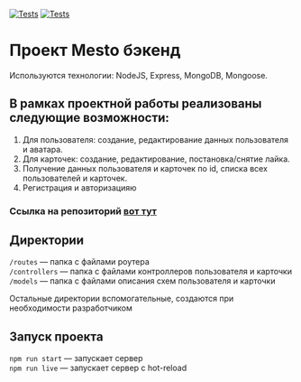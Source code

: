 [![Tests](../../actions/workflows/tests-13-sprint.yml/badge.svg)](../../actions/workflows/tests-13-sprint.yml) [![Tests](../../actions/workflows/tests-14-sprint.yml/badge.svg)](../../actions/workflows/tests-14-sprint.yml)
# Проект Mesto бэкенд
Используются технологии: NodeJS, Express, MongoDB, Mongoose.

## В рамках проектной работы реализованы следующие возможности:
1. Для пользователя: создание, редактирование данных пользователя и аватара.
2. Для карточек: создание, редактирование, постановка/снятие лайка.
3. Получение данных пользователя и карточек по id, списка всех пользователей и карточек.
4. Регистрация и авторизацияю

### Ссылка на репозиторий [вот тут](https://github.com/Lizabettt/express-mesto-gha)

## Директории

`/routes` — папка с файлами роутера  
`/controllers` — папка с файлами контроллеров пользователя и карточки   
`/models` — папка с файлами описания схем пользователя и карточки  
  
Остальные директории вспомогательные, создаются при необходимости разработчиком

## Запуск проекта

`npm run start` — запускает сервер   
`npm run live` — запускает сервер с hot-reload
